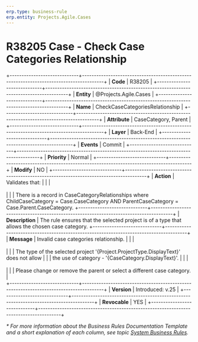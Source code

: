 ```yaml
---
erp.type: business-rule
erp.entity: Projects.Agile.Cases
---
```


# R38205 Case - Check Case Categories Relationship
+-----------------------------+---------------------------------------------------------------------------------------+
| **Code**                    | R38205                                                                                |
+-----------------------------+---------------------------------------------------------------------------------------+
| **Entity**                  | @Projects.Agile.Cases                                                                 |
+-----------------------------+---------------------------------------------------------------------------------------+
| **Name**                    | CheckCaseCategoriesRelationship                                                       |
+-----------------------------+---------------------------------------------------------------------------------------+
| **Attribute**               | CaseCategory, Parent                                                                  |
+-----------------------------+---------------------------------------------------------------------------------------+
| **Layer**                   | Back-End                                                                              |
+-----------------------------+---------------------------------------------------------------------------------------+
| **Events**                  | Commit                                                                                |
+-----------------------------+---------------------------------------------------------------------------------------+
| **Priority**                | Normal                                                                                |
+-----------------------------+---------------------------------------------------------------------------------------+
| **Modify**                  | NO                                                                                    |
+-----------------------------+---------------------------------------------------------------------------------------+
| **Action**                  | Validates that:                                                                       |
|                             | <br></br>                                                                             |
|                             | There is a record in CaseCategoryRelationships where ChildCaseCategory = Case.CaseCategory AND ParentCaseCategory = Case.Parent.CaseCategory.
+-----------------------------+---------------------------------------------------------------------------------------+
| **Description**             | The rule ensures that the selected project is of a type that allows the chosen case category.
+-----------------------------+---------------------------------------------------------------------------------------+
| **Message**                 | Invalid case categories relationship.                                                 |
|                             | <br></br>                                                                             |
|                             | The type of the selected project '{Project.ProjectType.DisplayText}' does not allow   |
|                             | the use of category - '{CaseCategory.DisplayText}'.                                   |
|                             | <br></br>                                                                             |
|                             | Please change or remove the parent or select a different case category.               |                             
+-----------------------------+---------------------------------------------------------------------------------------+
| **Version**                 | Introduced: v.25                                                                      |
+-----------------------------+---------------------------------------------------------------------------------------+
| **Revocable**               | YES                                                                                   |
+-----------------------------+---------------------------------------------------------------------------------------+

*\* For more information about the Business Rules Documentation Template and a short explanation of each column, see
topic [System Business Rules](../templates/template-description-system-business-rules.md).*
